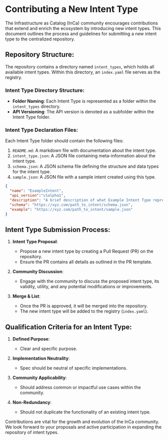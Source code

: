 # Contributing a New Intent Type

The Infrastructure as Catalog (InCa) community encourages contributions that extend and enrich the ecosystem by introducing new intent types. This document outlines the process and guidelines for submitting a new intent type to the centralized repository.

## Repository Structure:

The repository contains a directory named `intent_types`, which holds all available intent types. Within this directory, an `index.yaml` file serves as the registry.

### Intent Type Directory Structure:

- **Folder Naming**: Each Intent Type is represented as a folder within the `intent_types` directory.
- **API Versioning**: The API version is denoted as a subfolder within the Intent Type folder.

### Intent Type Declaration Files:

Each Intent Type folder should contain the following files:

1. `README.md`: A markdown file with documentation about the intent type.
2. `intent_type.json`: A JSON file containing meta-information about the intent type.
3. `schema.json`: A JSON schema file defining the structure and data types for the intent type.
4. `sample.json`: A JSON file with a sample intent created using this type.

```json 
{
  "name": "ExampleIntent",
  "api_version":"v1alpha1",
  "description": "A brief description of what Example Intent Type represents.",
  "schema": "https://xyz.com/path_to_intent/schema.json",
  "example": "https://xyz.com/path_to_intent/sample.json"
}
```


## Intent Type Submission Process:

1. **Intent Type Proposal**:
   - Propose a new intent type by creating a Pull Request (PR) on the repository.
   - Ensure the PR contains all details as outlined in the PR template.

2. **Community Discussion**:
   - Engage with the community to discuss the proposed intent type, its validity, utility, and any potential modifications or improvements.

3. **Merge & List**:
   - Once the PR is approved, it will be merged into the repository.
   - The new intent type will be added to the registry (`index.yaml`).

## Qualification Criteria for an Intent Type:

1. **Defined Purpose**:
   - Clear and specific purpose.
   
2. **Implementation Neutrality**:
   - Spec should be neutral of specific implementations.
   
3. **Community Applicability**:
   - Should address common or impactful use cases within the community.
   
4. **Non-Redundancy**:
   - Should not duplicate the functionality of an existing intent type.

Contributions are vital for the growth and evolution of the InCa community. We look forward to your proposals and active participation in expanding the repository of intent types.
